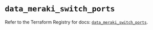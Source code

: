 # `data_meraki_switch_ports`

Refer to the Terraform Registry for docs: [`data_meraki_switch_ports`](https://registry.terraform.io/providers/ciscodevnet/meraki/1.7.1/docs/data-sources/switch_ports).
